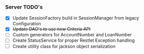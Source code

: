 ### Server TODO's

  - [x] Update SessionFactory build in SessionManager from legacy Configuration
  - [x] ~~Update DAO's to use new Criteria API~~
  - [ ] Custom generators for AccountNumber and LoanNumber
  - [ ] Create StatusService for proper Restlet Exception handling
  - [ ] Create utility class for jackson object serialization
